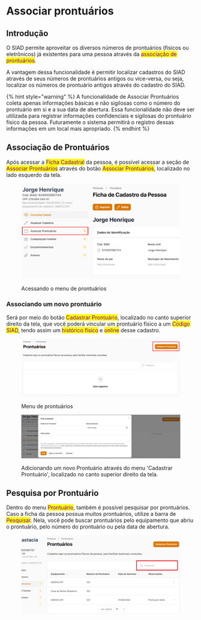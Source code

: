 # Associar prontuários

## Introdução

O SIAD permite aproveitar os diversos números de prontuários (físicos ou eletrônicos) já existentes para uma pessoa através da <mark style="color:purple;">associação de prontuários</mark>.

A vantagem dessa funcionalidade é permitir localizar cadastros do SIAD através de seus números de prontuários antigos ou vice-versa, ou seja, localizar os números de prontuário antigos através do cadastro do SIAD.

{% hint style="warning" %}
A funcionalidade de Associar Prontuários coleta apenas informações básicas e não sigilosas como o número do prontuário em si e a sua data de abertura. Essa funcionalidade não deve ser utilizada para registrar informações confidenciais e sigilosas do prontuário físico da pessoa. Futuramente o sistema permitirá o registro dessas informações em um local mais apropriado.
{% endhint %}

## Associação de Prontuários

Após acessar a <mark style="color:purple;">Ficha Cadastral</mark> da pessoa, é possível acessar a seção de <mark style="color:purple;">Associar Prontuários</mark> através do botão <mark style="color:purple;">Associar Prontuários</mark>, localizado no lado esquerdo da tela.

<figure><img src="../.gitbook/assets/image (5) (1) (1).png" alt=""><figcaption><p>Acessando o menu de prontuários</p></figcaption></figure>

### Associando um novo prontuário

Será por meio do botão <mark style="color:purple;">Cadastrar Prontuário</mark>, localizado no canto superior direito da tela, que você poderá vincular um prontuário físico a um <mark style="color:purple;">Código SIAD</mark>, tendo assim um <mark style="color:purple;">histórico físico</mark> e <mark style="color:purple;">online</mark> desse cadastro.

<figure><img src="../.gitbook/assets/image (4) (1) (1) (1).png" alt=""><figcaption><p>Menu de prontuários</p></figcaption></figure>

<figure><img src="../.gitbook/assets/image (1) (1) (1) (1) (1) (1) (1) (1) (1) (1) (1) (1) (1) (1) (1) (1) (1) (1) (1) (1).png" alt=""><figcaption><p>Adicionando um novo Prontuário através do menu 'Cadastrar Prontuário', localizado no canto superior direito da tela.</p></figcaption></figure>

## Pesquisa por Prontuário

Dentro do menu <mark style="color:purple;">Prontuário</mark>, também é possível pesquisar por prontuários. Caso a ficha da pessoa possua muitos prontuários, utilize a barra de <mark style="color:purple;">Pesquisar</mark>. Nela, você pode buscar prontuários pelo equipamento que abriu o prontuário, pelo número do prontuário ou pela data de abertura.

<figure><img src="../.gitbook/assets/image (98).png" alt=""><figcaption></figcaption></figure>





